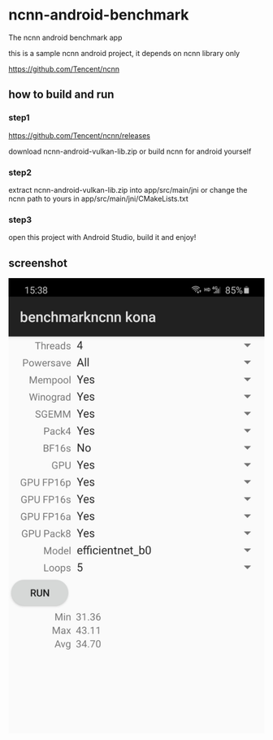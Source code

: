 # ncnn-android-benchmark

The ncnn android benchmark app

this is a sample ncnn android project, it depends on ncnn library only

https://github.com/Tencent/ncnn

## how to build and run
### step1
https://github.com/Tencent/ncnn/releases

download ncnn-android-vulkan-lib.zip or build ncnn for android yourself

### step2
extract ncnn-android-vulkan-lib.zip into app/src/main/jni or change the ncnn path to yours in app/src/main/jni/CMakeLists.txt

### step3
open this project with Android Studio, build it and enjoy!

## screenshot
![](screenshot.png)

